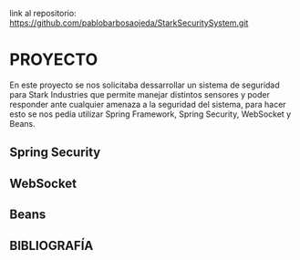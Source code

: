 link al repositorio: https://github.com/pablobarbosaojeda/StarkSecuritySystem.git

# PROYECTO

En este proyecto se nos solicitaba dessarrollar un sistema de seguridad para Stark Industries que permite manejar distintos sensores y poder responder ante cualquier amenaza a la seguridad del sistema, para hacer esto se nos pedía utilizar Spring Framework, Spring Security, WebSocket y Beans. 

## Spring Security

## WebSocket 

## Beans 



## BIBLIOGRAFÍA

